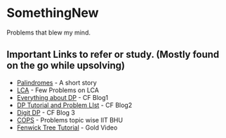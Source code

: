 # SomethingNew
Problems that blew my mind.

## Important Links to refer or study. (Mostly found on the go while upsolving)
* [Palindromes](https://codeforces.com/blog/entry/74599) - A short story
* [LCA](https://codeforces.com/blog/entry/43917) - Few Problems on LCA
* [Everything about DP](https://codeforces.com/blog/entry/43256?fbclid=IwAR2ktvBv8GauoeNL6oAoK4Vv6QKYJuPNX0yVF1bLuJDBDQdmPL66i0iS2tw) - CF Blog1
* [DP Tutorial and Problem LIst](https://codeforces.com/blog/entry/67679?fbclid=IwAR0E5j7bjBgUfKZ02UA_oVOZHDvEFyAIMNDxqM5dpZ97AuQZD9TMftcMY1Q) - CF Blog2
* [Digit DP](https://codeforces.com/blog/entry/53960) - CF Blog 3
* [COPS](https://copsiitbhu.co.in/resources/potw/) - Problems topic wise IIT BHU
* [Fenwick Tree Tutorial](https://youtu.be/9uaXG62Y8Uw) - Gold Video
